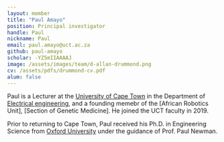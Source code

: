 ```yaml
---
layout: member
title: "Paul Amayo"
position: Principal investigator
handle: Paul
nickname: Paul
email: paul.amayo@uct.ac.za
github: paul-amayo
scholar: -YZ5mIIAAAAJ
image: /assets/images/team/d-allan-drummond.png
cv: /assets/pdfs/drummond-cv.pdf
alum: false
---
```

Paul is a Lecturer at the [University of Cape Town] in the Department of [Electrical engineering], and a founding memebr of the [African Robotics Unit], [Section of Genetic Medicine]. He joined the UCT faculty in 2019.

Prior to returning to Cape Town, Paul received his Ph.D. in Engineering Science from [Oxford University][Ox] under the guidance of Prof. Paul Newman.


[University of Cape Town]: http://www.uct.ac.za
[Electrical Engineering]: http://www.ee.uct.ac.za
[Ox]: http://www.ox.ac.uk
